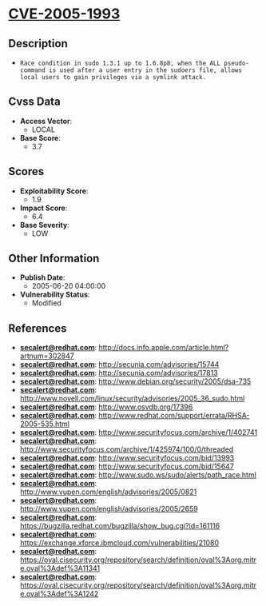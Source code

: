 
# [CVE-2005-1993](http://docs.info.apple.com/article.html?artnum=302847)

## Description

- `Race condition in sudo 1.3.1 up to 1.6.8p8, when the ALL pseudo-command is used after a user entry in the sudoers file, allows local users to gain privileges via a symlink attack.`

## Cvss Data

- **Access Vector**:
  - LOCAL
- **Base Score**:
  - 3.7

## Scores

- **Exploitability Score**:
  - 1.9
- **Impact Score**:
  - 6.4
- **Base Severity**:
  - LOW

## Other Information

- **Publish Date**:
  - 2005-06-20 04:00:00
- **Vulnerability Status**:
  - Modified

## References

- **secalert@redhat.com**: http://docs.info.apple.com/article.html?artnum=302847
- **secalert@redhat.com**: http://secunia.com/advisories/15744
- **secalert@redhat.com**: http://secunia.com/advisories/17813
- **secalert@redhat.com**: http://www.debian.org/security/2005/dsa-735
- **secalert@redhat.com**: http://www.novell.com/linux/security/advisories/2005_36_sudo.html
- **secalert@redhat.com**: http://www.osvdb.org/17396
- **secalert@redhat.com**: http://www.redhat.com/support/errata/RHSA-2005-535.html
- **secalert@redhat.com**: http://www.securityfocus.com/archive/1/402741
- **secalert@redhat.com**: http://www.securityfocus.com/archive/1/425974/100/0/threaded
- **secalert@redhat.com**: http://www.securityfocus.com/bid/13993
- **secalert@redhat.com**: http://www.securityfocus.com/bid/15647
- **secalert@redhat.com**: http://www.sudo.ws/sudo/alerts/path_race.html
- **secalert@redhat.com**: http://www.vupen.com/english/advisories/2005/0821
- **secalert@redhat.com**: http://www.vupen.com/english/advisories/2005/2659
- **secalert@redhat.com**: https://bugzilla.redhat.com/bugzilla/show_bug.cgi?id=161116
- **secalert@redhat.com**: https://exchange.xforce.ibmcloud.com/vulnerabilities/21080
- **secalert@redhat.com**: https://oval.cisecurity.org/repository/search/definition/oval%3Aorg.mitre.oval%3Adef%3A11341
- **secalert@redhat.com**: https://oval.cisecurity.org/repository/search/definition/oval%3Aorg.mitre.oval%3Adef%3A1242
